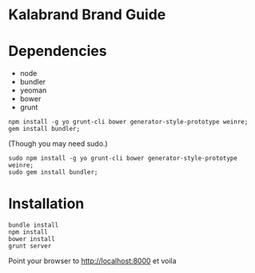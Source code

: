 Kalabrand Brand Guide
======================


Dependencies
============
+ node
+ bundler
+ yeoman
+ bower
+ grunt

```
npm install -g yo grunt-cli bower generator-style-prototype weinre;
gem install bundler;
```
(Though you may need sudo.)

```
sudo npm install -g yo grunt-cli bower generator-style-prototype weinre;
sudo gem install bundler;
```

Installation
============
```
bundle install
npm install
bower install
grunt server
```
Point your browser to [http://localhost:8000](http://localhost:8000) et voila
